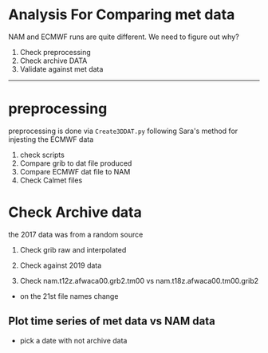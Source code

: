 # Analysis For Comparing met data

NAM and ECMWF runs are quite different. We need to figure out why?

1. Check preprocessing
2. Check archive DATA
3. Validate against met data

<hr>

# preprocessing

preprocessing is done via `Create3DDAT.py` following Sara's method
for injesting the ECMWF data

1. check scripts
2. Compare grib to dat file produced
3. Compare ECMWF dat file to NAM
4. Check Calmet files

# Check Archive data

the 2017 data was from a random source

1. Check grib raw and interpolated
2. Check against 2019 data

1. Check nam.t12z.afwaca00.grb2.tm00 vs nam.t18z.afwaca00.tm00.grib2
  * on the 21st file names change

## Plot time series of met data vs NAM data

* pick a date with not archive data
